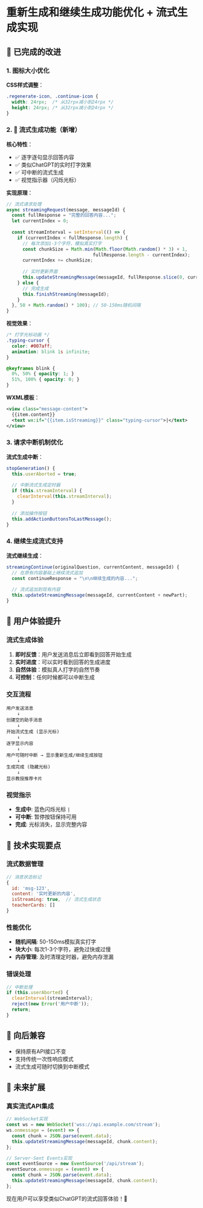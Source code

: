# 重新生成和继续生成功能优化 + 流式生成实现

## 🔧 已完成的改进

### 1. 图标大小优化
**CSS样式调整**：
```css
.regenerate-icon, .continue-icon {
  width: 24rpx;  /* 从32rpx减小到24rpx */
  height: 24rpx; /* 从32rpx减小到24rpx */
}
```

### 2. 🌟 流式生成功能（新增）
**核心特性**：
- ✅ 逐字逐句显示回答内容
- ✅ 类似ChatGPT的实时打字效果
- ✅ 可中断的流式生成
- ✅ 视觉指示器（闪烁光标）

**实现原理**：
```javascript
// 流式请求处理
async streamingRequest(message, messageId) {
  const fullResponse = "完整的回答内容...";
  let currentIndex = 0;
  
  const streamInterval = setInterval(() => {
    if (currentIndex < fullResponse.length) {
      // 每次添加1-3个字符，模拟真实打字
      const chunkSize = Math.min(Math.floor(Math.random() * 3) + 1, 
                                fullResponse.length - currentIndex);
      currentIndex += chunkSize;
      
      // 实时更新界面
      this.updateStreamingMessage(messageId, fullResponse.slice(0, currentIndex));
    } else {
      // 完成生成
      this.finishStreaming(messageId);
    }
  }, 50 + Math.random() * 100); // 50-150ms随机间隔
}
```

**视觉效果**：
```css
/* 打字光标动画 */
.typing-cursor {
  color: #007aff;
  animation: blink 1s infinite;
}

@keyframes blink {
  0%, 50% { opacity: 1; }
  51%, 100% { opacity: 0; }
}
```

**WXML模板**：
```xml
<view class="message-content">
  {{item.content}}
  <text wx:if="{{item.isStreaming}}" class="typing-cursor">|</text>
</view>
```

### 3. 请求中断机制优化
**流式生成中断**：
```javascript
stopGeneration() {
  this.userAborted = true;
  
  // 中断流式生成定时器
  if (this.streamInterval) {
    clearInterval(this.streamInterval);
  }
  
  // 添加操作按钮
  this.addActionButtonsToLastMessage();
}
```

### 4. 继续生成流式支持
**流式继续生成**：
```javascript
streamingContinue(originalQuestion, currentContent, messageId) {
  // 在原有内容基础上继续流式追加
  const continueResponse = "\n\n继续生成的内容...";
  
  // 流式追加到现有内容
  this.updateStreamingMessage(messageId, currentContent + newPart);
}
```

## 📱 用户体验提升

### 流式生成体验
1. **即时反馈**：用户发送消息后立即看到回答开始生成
2. **实时进度**：可以实时看到回答的生成进度
3. **自然体验**：模拟真人打字的自然节奏
4. **可控制**：任何时候都可以中断生成

### 交互流程
```
用户发送消息
    ↓
创建空的助手消息
    ↓
开始流式生成 (显示光标)
    ↓
逐字显示内容
    ↓
用户可随时中断 → 显示重新生成/继续生成按钮
    ↓
生成完成 (隐藏光标)
    ↓
显示教授推荐卡片
```

### 视觉指示
- **生成中**: 蓝色闪烁光标 `|`
- **可中断**: 暂停按钮保持可用
- **完成**: 光标消失，显示完整内容

## 🚀 技术实现要点

### 流式数据管理
```javascript
// 消息状态标记
{
  id: 'msg-123',
  content: '实时更新的内容',
  isStreaming: true,  // 流式生成状态
  teacherCards: []
}
```

### 性能优化
- **随机间隔**: 50-150ms模拟真实打字
- **块大小**: 每次1-3个字符，避免过快或过慢
- **内存管理**: 及时清理定时器，避免内存泄漏

### 错误处理
```javascript
// 中断处理
if (this.userAborted) {
  clearInterval(streamInterval);
  reject(new Error('用户中断'));
  return;
}
```

## 🔄 向后兼容

- 保持原有API接口不变
- 支持传统一次性响应模式
- 流式生成可随时切换到中断模式

## 🎯 未来扩展

### 真实流式API集成
```javascript
// WebSocket实现
const ws = new WebSocket('wss://api.example.com/stream');
ws.onmessage = (event) => {
  const chunk = JSON.parse(event.data);
  this.updateStreamingMessage(messageId, chunk.content);
};

// Server-Sent Events实现
const eventSource = new EventSource('/api/stream');
eventSource.onmessage = (event) => {
  const chunk = JSON.parse(event.data);
  this.updateStreamingMessage(messageId, chunk.content);
};
```

现在用户可以享受类似ChatGPT的流式回答体验！🎉
